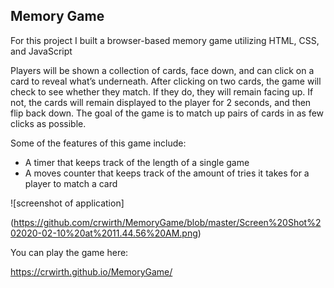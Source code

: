 ## Memory Game

For this project I built a browser-based memory game utilizing HTML, CSS, and JavaScript

Players will be shown a collection of cards, face down, and can click on a card to reveal what’s underneath. After clicking on two cards, the game will check to see whether they match. If they do, they will remain facing up. If not, the cards will remain displayed to the player for 2 seconds, and then flip back down. The goal of the game is to match up pairs of cards in as few clicks as possible.

Some of the features of this game include:
- A timer that keeps track of the length of a single game
- A moves counter that keeps track of the amount of tries it takes for a player to match a card

![screenshot of application]

(https://github.com/crwirth/MemoryGame/blob/master/Screen%20Shot%202020-02-10%20at%2011.44.56%20AM.png)

You can play the game here:

https://crwirth.github.io/MemoryGame/
